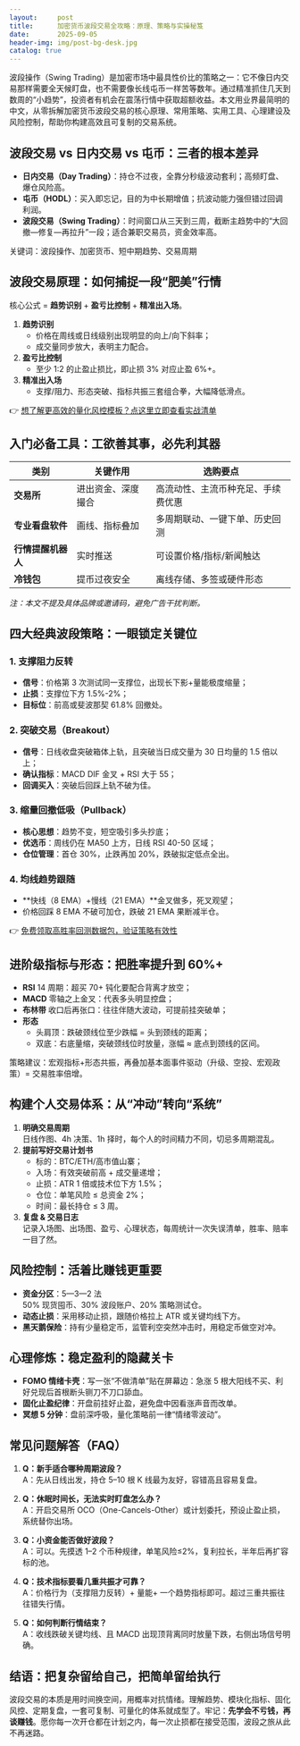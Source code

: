 ```yaml
---
layout:     post
title:      加密货币波段交易全攻略：原理、策略与实操秘笈
date:       2025-09-05
header-img: img/post-bg-desk.jpg
catalog: true
---
```


波段操作（Swing Trading）是加密市场中最具性价比的策略之一：它不像日内交易那样需要全天候盯盘，也不需要像长线屯币一样苦等数年。通过精准抓住几天到数周的“小趋势”，投资者有机会在震荡行情中获取超额收益。本文用业界最简明的中文，从零拆解加密货币波段交易的核心原理、常用策略、实用工具、心理建设及风险控制，帮助你构建高效且可复制的交易系统。

## 波段交易 vs 日内交易 vs 屯币：三者的根本差异  
- **日内交易（Day Trading）**：持仓不过夜，全靠分秒级波动套利；高频盯盘、爆仓风险高。  
- **屯币（HODL）**：买入即忘记，目的为中长期增值；抗波动能力强但错过回调利润。  
- **波段交易（Swing Trading）**：时间窗口从三天到三周，截断主趋势中的“大回撤—修复—再拉升”一段；适合兼职交易员，资金效率高。  

关键词：波段操作、加密货币、短中期趋势、交易周期

## 波段交易原理：如何捕捉一段“肥美”行情  
核心公式 = **趋势识别** + **盈亏比控制** + **精准出入场**。  
1. **趋势识别**  
   - 价格在周线或日线级别出现明显的向上/向下斜率；  
   - 成交量同步放大，表明主力配合。  
2. **盈亏比控制**  
   - 至少 1:2 的止盈止损比，即止损 3% 对应止盈 6%+。  
3. **精准出入场**  
   - 支撑/阻力、形态突破、指标共振三套组合拳，大幅降低滑点。  

👉 [想了解更高效的量化风控模板？点这里立即查看实战清单](https://okxdog.com/)

## 入门必备工具：工欲善其事，必先利其器  
| 类别 | 关键作用 | 选购要点 |
|---|---|---|
| **交易所** | 进出资金、深度撮合 | 高流动性、主流币种充足、手续费优惠 |
| **专业看盘软件** | 画线、指标叠加 | 多周期联动、一键下单、历史回测 |
| **行情提醒机器人** | 实时推送 | 可设置价格/指标/新闻触达 |
| **冷钱包** | 提币过夜安全 | 离线存储、多签或硬件形态 |

*注：本文不提及具体品牌或邀请码，避免广告干扰判断。*

## 四大经典波段策略：一眼锁定关键位  
### 1. 支撑阻力反转  
- **信号**：价格第 3 次测试同一支撑位，出现长下影+量能极度缩量；  
- **止损**：支撑位下方 1.5%-2%；  
- **目标位**：前高或斐波那契 61.8% 回撤处。  

### 2. 突破交易（Breakout）  
- **信号**：日线收盘突破箱体上轨，且突破当日成交量为 30 日均量的 1.5 倍以上；  
- **确认指标**：MACD DIF 金叉 + RSI 大于 55；  
- **回调买入**：突破后回踩上轨不破为佳。  

### 3. 缩量回撤低吸（Pullback）  
- **核心思想**：趋势不变，短空吸引多头抄底；  
- **优选币**：周线仍在 MA50 上方，日线 RSI 40-50 区域；  
- **仓位管理**：首仓 30%，止跌再加 20%，跌破拟定低点全出。  

### 4. 均线趋势跟随  
- **快线（8 EMA）+慢线（21 EMA）**金叉做多，死叉观望；  
- 价格回踩 8 EMA 不破可加仓，跌破 21 EMA 果断减半仓。  

👉 [免费领取高胜率回测数据包，验证策略有效性](https://okxdog.com/)

## 进阶级指标与形态：把胜率提升到 60%+  
- **RSI** 14 周期：超买 70+ 钝化要配合背离才放空；  
- **MACD** 零轴之上金叉：代表多头明显控盘；  
- **布林带** 收口后再张口：往往伴随大波动，可提前挂突破单；  
- **形态**  
  - 头肩顶：跌破颈线位至少跌幅 = 头到颈线的距离；  
  - 双底：右底量缩，突破颈线位时放量，涨幅 ≈ 底点到颈线的区间。  

策略建议：宏观指标+形态共振，再叠加基本面事件驱动（升级、空投、宏观政策）= 交易胜率倍增。

## 构建个人交易体系：从“冲动”转向“系统”  
1. **明确交易周期**  
   日线作图、4h 决策、1h 择时，每个人的时间精力不同，切忌多周期混乱。  
2. **提前写好交易计划书**  
   - 标的：BTC/ETH/高市值山寨；  
   - 入场：有效突破前高 + 成交量递增；  
   - 止损：ATR 1 倍或技术位下方 1.5%；  
   - 仓位：单笔风险 ≤ 总资金 2%；  
   - 时间：最长持仓 ≤ 3 周。  
3. **复盘 & 交易日志**  
   记录入场图、出场图、盈亏、心理状态，每周统计一次失误清单，胜率、赔率一目了然。  

## 风险控制：活着比赚钱更重要  
- **资金分区**：5—3—2 法  
  50% 现货囤币、30% 波段账户、20% 策略测试仓。  
- **动态止损**：采用移动止损，跟随价格拉上 ATR 或关键均线下方。  
- **黑天鹅保险**：持有少量稳定币，监管利空突然冲击时，用稳定币做空对冲。  

## 心理修炼：稳定盈利的隐藏关卡  
- **FOMO 情绪卡壳**：写一张“不做清单”贴在屏幕边：急涨 5 根大阳线不买、利好兑现后首根断头铡刀不刀口舔血。  
- **固化止盈纪律**：开盘前挂好止盈，避免盘中因看涨声音而改单。  
- **冥想 5 分钟**：盘前深呼吸，量化策略前一律“情绪零波动”。  

## 常见问题解答（FAQ）

1. **Q：新手适合哪种周期波段？**  
   A：先从日线出发，持仓 5–10 根 K 线最为友好，容错高且容易复盘。

2. **Q：休眠时间长，无法实时盯盘怎么办？**  
   A：开启交易所 OCO（One-Cancels-Other）或计划委托，预设止盈止损，系统替你出场。

3. **Q：小资金能否做好波段？**  
   A：可以。先摸透 1–2 个币种规律，单笔风险≤2%，复利拉长，半年后再扩容标的池。

4. **Q：技术指标要看几重共振才可靠？**  
   A：价格行为（支撑阻力反转）+ 量能+ 一个趋势指标即可。超过三重共振往往错失行情。

5. **Q：如何判断行情结束？**  
   A：收线跌破关键均线、且 MACD 出现顶背离同时放量下跌，右侧出场信号明确。

## 结语：把复杂留给自己，把简单留给执行  
波段交易的本质是用时间换空间，用概率对抗情绪。理解趋势、模块化指标、固化风控、定期复盘，一套可复制、可量化的体系就成型了。牢记：**先学会不亏钱，再谈赚钱**。愿你每一次开仓都在计划之内，每一次止损都在接受范围，波段之旅从此不再迷路。